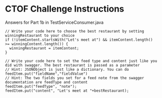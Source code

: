 CTOF Challenge Instructions
============================

Answers for Part 1b in TestServiceConsumer.java
            
    // Write your code here to choose the best restaurant by setting winningRestaurant to your choice
    if (!itemContent.startsWith("Let's meet at") && itemContent.length() >= winningContent.length()) {
      winningRestaurant = itemContent;
    }

    // Write your code here to set the feed type and content just like you did with swagger. The best restaurant is passed as a parameter
    // Hint: JSONObject is just like a dictionary. You can do feedItem.put("fieldName","fieldValue")
    // Hint: The two fields you set for a feed note from the swagger documentation are feedType and content
    feedItem.put("feedType", "note");
    feedItem.put("content", "Let's meet at "+bestRestaurant);

